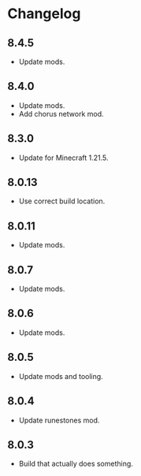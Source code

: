 # Changelog

## 8.4.5

- Update mods.

## 8.4.0

- Update mods.
- Add chorus network mod.

## 8.3.0

- Update for Minecraft 1.21.5.

## 8.0.13

- Use correct build location.

## 8.0.11

- Update mods.

## 8.0.7

- Update mods.

## 8.0.6

- Update mods.

## 8.0.5

- Update mods and tooling.

## 8.0.4

- Update runestones mod.

## 8.0.3

- Build that actually does something.
